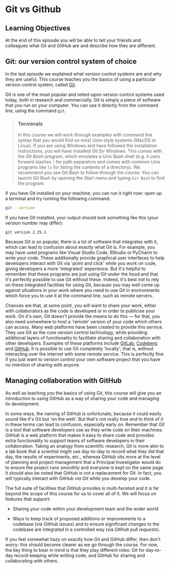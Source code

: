 # Git vs Github

## Learning Objectives

At the end of this episode you will be able to tell your friends and colleagues
what Git and GitHub are and describe how they are different.


## Git: our version control system of choice

In the last episode we explained what version control systems are and why they
are useful. This course teaches you the basics of using a particular version
control system, called
<a href="https://git-scm.com/" target="_blank" rel="external noreferrer">Git</a>.

Git is one of the most popular and relied-upon version control systems used
today, both in research and commercially. Git is simply a piece of software that
you run on your computer. You can use it
directly from the command line, using the command `git`.

> ### Terminals
>
> In this course we will work through examples with command line syntax that
> you would find on most Unix-style systems (MacOS or Linux). If you are using
> Windows and have followed the installation instructions, you will have
> installed _Git for Windows_. This comes with the _Git Bash_ program, which
> emulates a Unix Bash shell (e.g. it uses forward slashes `/` for path
> separators and comes with common Unix programs like `ls` for listing the
> contents of a directory). We recommend you use Git Bash to follow through the
> course. You can launch Git Bash by opening the Start menu
> and typing `Git Bash` to find the program.


If you have Git installed
on your machine, you can run it right now: open up a terminal and try running the following
command:

``` bash
git --version
```

If you have Git installed, your output should look something like this (your
version number may differ):

``` output
git version 2.25.1
```

Because Git is so popular, there is a lot of software that integrates with it,
which can lead to confusion about exactly what Git is. For example,
you may have used programs like Visual Studio Code, RStudio or PyCharm to write
your code. These additionally provide graphical user interfaces to help
developers interact with Git via 'point and click' while you work on code,
giving developers a more 'integrated' experience. But it's helpful to remember
that these programs are just using Git under the hood and that it's perfectly
possible to use Git without these. Indeed, it's best _not_ to rely on these
integrated facilities for using Git, because you may well come up against
situations in your work where you need to use Git in environments which force
you to use it at the command line, such as remote servers.

Chances are that, at some
point, you will want to share your work, either with collaborators as the code is developed or
in order to publicise your work. On it's own, Git doesn't provide the means to
do this — for that, you also need somewhere to host a 'remote' version
of your code which others can access. Many web platforms have been created to
provide this service. They use Git as the core version control technology, while
providing additional layers of functionality to facilitate sharing and collaboration
with other developers. Examples of these platforms include
<a href="https://about.gitlab.com/" target="_blank" rel="external noreferrer">GitLab</a>,
<a href="https://codeberg.org/" target="_blank" rel="external noreferrer">Codeberg</a> and
<a href="https://github.com/" target="_blank" rel="external noreferrer">GitHub</a>.
It is possible to use Git completely 'locally'; that is,
without interacting over the internet with some remote service. This is
perfectly fine if you just want to version control your own software project
that you have no intention of sharing with anyone. 


## Managing collaboration with GitHub

As well as teaching you the basics of using Git, this course will give you an
introduction to using GitHub as a way of sharing your code and managing its
development.

In some ways, the naming of GitHub is unfortunate, because it could easily sound
like it's Git but 'on the web'. But that's not really true and to think
of it in these terms can lead to confusion, especially early on. Remember that
_Git_ is a tool that software developers use as they write code on their machines.
_GitHub_ is a web
platform that makes it easy to share code and provides extra functionality to
support teams of software developers in their collaboration. Taking an analogy
from scientific research, Git is more
akin to a lab book that a scientist might use day-to-day to record what they
did that day, the results of experiments, etc., whereas GitHub sits more at the
level of planning and project management that a Principal Investigator would do
to ensure the project runs smoothly and everyone is kept on the same page. It
should also be noted that GitHub is not a replacement for Git. In fact, you will
typically interact with GitHub _via Git_ while you develop your code. 

The full suite of facilities that GitHub provides is multi-faceted and it is far
beyond the scope of this course for us to cover all of it. We will focus on
features that support:

* Sharing your code within your development team and the wider world

* Ways to keep track of proposed additions or improvements to a codebase (via
  GitHub _issues_) and to ensure significant changes to the codebase are
  integrated in a controlled way (via GitHub _pull requests_).

If you feel somewhat hazy on exactly how Git and GitHub differ, then don't worry:
this should become clearer as we go through the course. For now, the key thing
to bear in mind is that they play different roles: Git for day-to-day
record-keeping while writing code, and GitHub for sharing and collaborating with
others.
